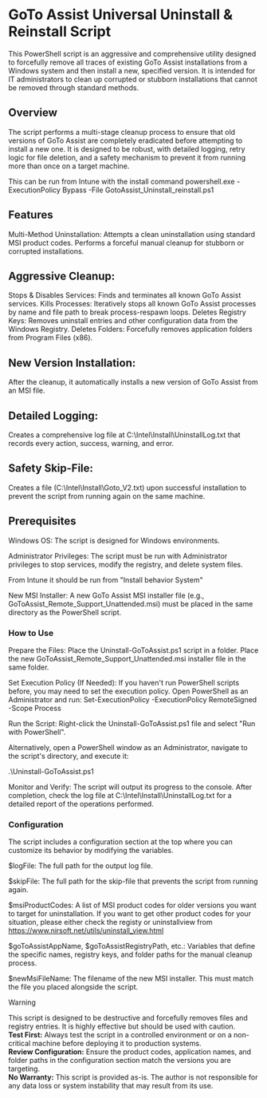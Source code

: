 # GoTo Assist Universal Uninstall & Reinstall Script

This PowerShell script is an aggressive and comprehensive utility designed to forcefully remove all traces of existing GoTo Assist installations from a Windows system and then install a new, specified version. It is intended for IT administrators to clean up corrupted or stubborn installations that cannot be removed through standard methods.

## Overview
The script performs a multi-stage cleanup process to ensure that old versions of GoTo Assist are completely eradicated before attempting to install a new one. It is designed to be robust, with detailed logging, retry logic for file deletion, and a safety mechanism to prevent it from running more than once on a target machine.

This can be run from Intune with the install command
powershell.exe -ExecutionPolicy Bypass -File GotoAssist_Uninstall_reinstall.ps1


## Features
Multi-Method Uninstallation:
Attempts a clean uninstallation using standard MSI product codes.
Performs a forceful manual cleanup for stubborn or corrupted installations.

## Aggressive Cleanup:
Stops & Disables Services: Finds and terminates all known GoTo Assist services.
Kills Processes: Iteratively stops all known GoTo Assist processes by name and file path to break process-respawn loops.
Deletes Registry Keys: Removes uninstall entries and other configuration data from the Windows Registry.
Deletes Folders: Forcefully removes application folders from Program Files (x86).

## New Version Installation:
After the cleanup, it automatically installs a new version of GoTo Assist from an MSI file.

## Detailed Logging:
Creates a comprehensive log file at C:\Intel\Install\UninstallLog.txt that records every action, success, warning, and error.

## Safety Skip-File:
Creates a file (C:\Intel\Install\Goto_V2.txt) upon successful installation to prevent the script from running again on the same machine.

## Prerequisites
Windows OS: The script is designed for Windows environments.

Administrator Privileges: The script must be run with Administrator privileges to stop services, modify the registry, and delete system files.

From Intune it should be run from "Install behavior System"

New MSI Installer: A new GoTo Assist MSI installer file (e.g., GoToAssist_Remote_Support_Unattended.msi) must be placed in the same directory as the PowerShell script.

### How to Use
Prepare the Files:
Place the Uninstall-GoToAssist.ps1 script in a folder.
Place the new GoToAssist_Remote_Support_Unattended.msi installer file in the same folder.

Set Execution Policy (If Needed):
If you haven't run PowerShell scripts before, you may need to set the execution policy. Open PowerShell as an Administrator and run:
Set-ExecutionPolicy -ExecutionPolicy RemoteSigned -Scope Process

Run the Script:
Right-click the Uninstall-GoToAssist.ps1 file and select "Run with PowerShell".

Alternatively, open a PowerShell window as an Administrator, navigate to the script's directory, and execute it:

.\Uninstall-GoToAssist.ps1

Monitor and Verify:
The script will output its progress to the console.
After completion, check the log file at C:\Intel\Install\UninstallLog.txt for a detailed report of the operations performed.

### Configuration
The script includes a configuration section at the top where you can customize its behavior by modifying the variables.

$logFile: The full path for the output log file.

$skipFile: The full path for the skip-file that prevents the script from running again.

$msiProductCodes: A list of MSI product codes for older versions you want to target for uninstallation. If you want to get other product codes for your situation, please either check the registy or uninstallview from https://www.nirsoft.net/utils/uninstall_view.html

$goToAssistAppName, $goToAssistRegistryPath, etc.: Variables that define the specific names, registry keys, and folder paths for the manual cleanup process.

$newMsiFileName: The filename of the new MSI installer. This must match the file you placed alongside the script.

> [!WARNING]
> This script is designed to be destructive and forcefully removes files and registry entries. It is highly effective but should be used with caution.  
> **Test First:** Always test the script in a controlled environment or on a non-critical machine before deploying it to production systems.  
> **Review Configuration:** Ensure the product codes, application names, and folder paths in the configuration section match the versions you are targeting.  
> **No Warranty:** This script is provided as-is. The author is not responsible for any data loss or system instability that may result from its use.  